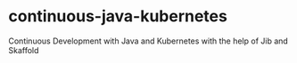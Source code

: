 # continuous-java-kubernetes
Continuous Development with Java and Kubernetes with the help of Jib and Skaffold
